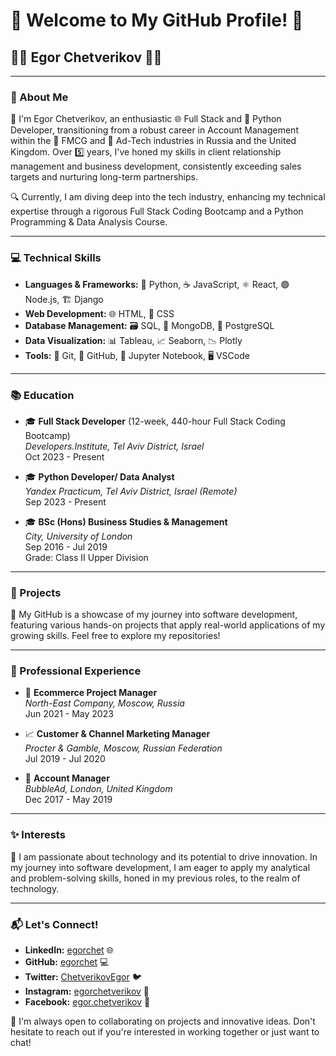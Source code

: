 # 👋 Welcome to My GitHub Profile! 👋
## 🌈🚀 Egor Chetverikov 🌈🚀

---

### 🌟 About Me
👤 I'm Egor Chetverikov, an enthusiastic 🌐 Full Stack and 🐍 Python Developer, transitioning from a robust career in Account Management within the 🛒 FMCG and 📢 Ad-Tech industries in Russia and the United Kingdom. Over 5️⃣ years, I've honed my skills in client relationship management and business development, consistently exceeding sales targets and nurturing long-term partnerships.

🔍 Currently, I am diving deep into the tech industry, enhancing my technical expertise through a rigorous Full Stack Coding Bootcamp and a Python Programming & Data Analysis Course.

---

### 💻 Technical Skills
- **Languages & Frameworks:** 🐍 Python, ☕ JavaScript, ⚛️ React, 🟢 Node.js, 🏗️ Django
- **Web Development:** 🌐 HTML, 🎨 CSS
- **Database Management:** 🗃️ SQL, 🍃 MongoDB, 🐘 PostgreSQL
- **Data Visualization:** 📊 Tableau, 📈 Seaborn, 📉 Plotly
- **Tools:** 🔧 Git, 🐙 GitHub, 📓 Jupyter Notebook, 🖥️ VSCode


---

### 📚 Education
- 🎓 **Full Stack Developer** (12-week, 440-hour Full Stack Coding Bootcamp)  
  _Developers.Institute, Tel Aviv District, Israel_  
  Oct 2023 - Present

- 🎓 **Python Developer/ Data Analyst**  
  _Yandex Practicum, Tel Aviv District, Israel (Remote)_  
  Sep 2023 - Present

- 🎓 **BSc (Hons) Business Studies & Management**  
  _City, University of London_  
  Sep 2016 - Jul 2019  
  Grade: Class II Upper Division

---

### 🚀 Projects
💼 My GitHub is a showcase of my journey into software development, featuring various hands-on projects that apply real-world applications of my growing skills. Feel free to explore my repositories!

---

### 👥 Professional Experience
- 🛒 **Ecommerce Project Manager**  
  _North-East Company, Moscow, Russia_  
  Jun 2021 - May 2023

- 📈 **Customer & Channel Marketing Manager**  
  _Procter & Gamble, Moscow, Russian Federation_  
  Jul 2019 - Jul 2020

- 🌟 **Account Manager**  
  _BubbleAd, London, United Kingdom_  
  Dec 2017 - May 2019

---

### ✨ Interests
🚀 I am passionate about technology and its potential to drive innovation. In my journey into software development, I am eager to apply my analytical and problem-solving skills, honed in my previous roles, to the realm of technology.

---

### 📬 Let's Connect!
- **LinkedIn:** [egorchet](https://linkedin.com/in/egorchet) 🌐
- **GitHub:** [egorchet](https://github.com/egorchet) 💻
- **Twitter:** [ChetverikovEgor](https://twitter.com/ChetverikovEgor) 🐦
- **Instagram:** [egorchetverikov](https://www.instagram.com/egorchetverikov/) 📸
- **Facebook:** [egor.chetverikov](https://www.facebook.com/egor.chetverikov/) 👥

🤝 I'm always open to collaborating on projects and innovative ideas. Don't hesitate to reach out if you're interested in working together or just want to chat!


<!---
EgorChet/EgorChet is a ✨ special ✨ repository because its `README.md` (this file) appears on your GitHub profile.
You can click the Preview link to take a look at your changes.
--->
